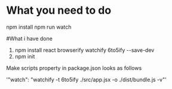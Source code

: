 # What you need to do
npm install
npm run watch

#What i have done
1. npm install react browserify watchify 6to5ify --save-dev
2. npm init

Make scripts property in package.json  looks as follows

'"watch": "watchify -t 6to5ify ./src/app.jsx -o ./dist/bundle.js -v"'



